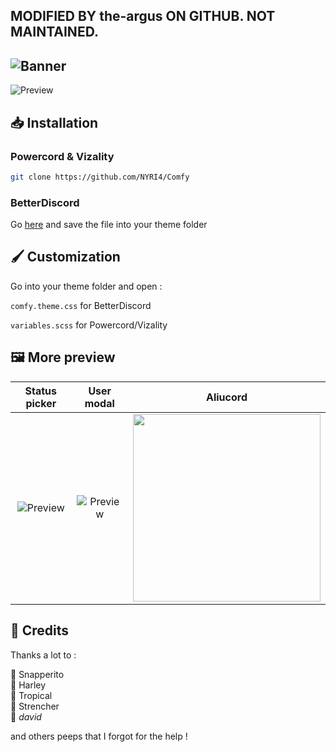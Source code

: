 ## MODIFIED BY the-argus ON GITHUB. NOT MAINTAINED.

![Banner](https://nyri4.github.io/Comfy/assets/banner.png)
--- 

![Preview](https://nyri4.github.io/Comfy/assets/preview.png)

## 📥 Installation

### Powercord & Vizality

```sh
git clone https://github.com/NYRI4/Comfy
```

### BetterDiscord

Go [here](https://betterdiscord.app/theme/Comfy) and save the file into your theme folder

## 🖌️ Customization
Go into your theme folder and open :

`comfy.theme.css` for BetterDiscord

`variables.scss` for Powercord/Vizality

## 🖼️ More preview
| Status picker | User modal | Aliucord |
| :---------: | :---------: | :---------: |
| ![Preview](https://nyri4.github.io/Comfy/assets/status_picker.png)  | ![Preview](https://nyri4.github.io/Comfy/assets/modal.png)  | <img width=300 src="https://nyri4.github.io/Comfy/assets/preview-aliucord.png"></img> |

## 📜 Credits

Thanks a lot to :

🎨 Snapperito <br>
🐶 Harley <br>
🌴 Tropical <br>
🥨 Strencher <br>
💾 _david_

and others peeps that I forgot for the help !

